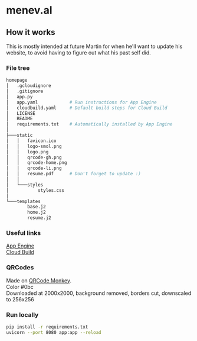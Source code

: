 # menev.al

## How it works

This is mostly intended at future Martin for when he'll want to update his website, to avoid having to figure out what his past self did.

### File tree

```bash
homepage
│   .gcloudignore
│   .gitignore
│   app.py
│   app.yaml            # Run instructions for App Engine
│   cloudbuild.yaml     # Default build steps for Cloud Build
│   LICENSE
│   README
│   requirements.txt    # Automatically installed by App Engine
│
├───static
│   │   favicon.ico
│   │   logo-smol.png
│   │   logo.png
│   │   qrcode-gh.png
│   │   qrcode-home.png
│   │   qrcode-li.png
│   │   resume.pdf      # Don't forget to update :)
│   │
│   └───styles
│           styles.css
│
└───templates
        base.j2
        home.j2
        resume.j2
```

### Useful links

[App Engine](https://console.cloud.google.com/appengine/services?authuser=1)  
[Cloud Build](https://console.cloud.google.com/cloud-build/dashboard?authuser=1)  

### QRCodes

Made on [QRCode Monkey](https://www.qrcode-monkey.com).  
Color #0bc  
Downloaded at 2000x2000, background removed, borders cut, downscaled to 256x256

### Run locally

```bash
pip install -r requirements.txt
uvicorn --port 8080 app:app --reload
```
